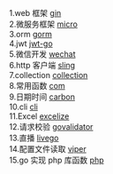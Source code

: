 1.web 框架 [gin](https://github.com/gin-gonic/gin)  
2.微服务框架 [micro](https://github.com/micro/go-micro)  
3.orm [gorm](https://github.com/jinzhu/gorm)  
4.jwt [jwt-go](https://github.com/dgrijalva/jwt-go)  
5.微信开发 [wechat](https://github.com/silenceper/wechat)  
6.http 客户端 [sling](https://github.com/dghubble/sling)  
7.collection [collection](https://github.com/jianfengye/collection)  
8.常用函数 [com](https://github.com/unknwon/com)  
9.日期时间 [carbon](https://github.com/uniplaces/carbon)  
10.cli [cli](https://github.com/urfave/cli)  
11.Excel [excelize](https://github.com/360EntSecGroup-Skylar/excelize)  
12.请求校验 [govalidator](https://github.com/thedevsaddam/govalidator)  
13.直播 [livego](https://github.com/gwuhaolin/livego)  
14.配置文件读取 [viper](https://github.com/spf13/viper)  
15.go 实现 php 库函数 [php](https://github.com/hyperjiang/php)
